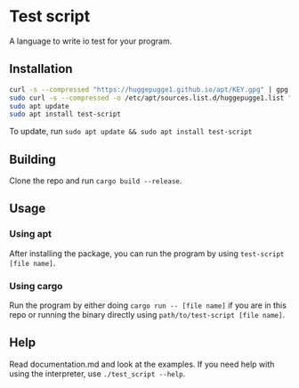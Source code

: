 # Test script
A language to write io test for your program.

## Installation
```bash
curl -s --compressed "https://huggepugge1.github.io/apt/KEY.gpg" | gpg --dearmor | sudo tee /etc/apt/trusted.gpg.d/apt.gpg >/dev/null
sudo curl -s --compressed -o /etc/apt/sources.list.d/huggepugge1.list "https://huggepugge1.github.io/apt/huggepugge1.list"
sudo apt update
sudo apt install test-script
```

To update, run `sudo apt update && sudo apt install test-script`

## Building
Clone the repo and run `cargo build --release`.

## Usage
### Using apt
After installing the package, you can run the program by using `test-script [file name]`.

### Using cargo
Run the program by either doing `cargo run -- [file name]` if you are in this repo or running the binary directly using `path/to/test-script [file name]`.

## Help
Read documentation.md and look at the examples. If you need help with using the interpreter, use `./test_script --help`.
